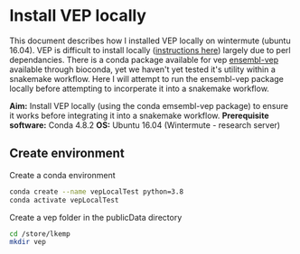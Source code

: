 # Install VEP locally

This document describes how I installed VEP locally on wintermute (ubuntu 16.04). VEP is difficult to install locally ([instructions here](https://asia.ensembl.org/info/docs/tools/vep/script/vep_download.html)) largely due to perl dependancies. There is a conda package available for vep [ensembl-vep](https://anaconda.org/bioconda/ensembl-vep) available through bioconda, yet we haven't yet tested it's utility within a snakemake workflow. Here I will attempt to run the ensembl-vep package locally before attempting to incorperate it into a snakemake workflow.

**Aim:** Install VEP locally (using the conda emsembl-vep package) to ensure it works before integrating it into a snakemake workflow.
**Prerequisite software:** Conda 4.8.2
**OS:** Ubuntu 16.04 (Wintermute - research server)

## Create environment

Create a conda environment

```bash
conda create --name vepLocalTest python=3.8
conda activate vepLocalTest
```

Create a vep folder in the publicData directory

```bash
cd /store/lkemp
mkdir vep
```